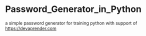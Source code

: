 # Password_Generator_in_Python
a simple password generator for training python with support of <https://devaprender.com>
